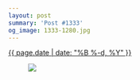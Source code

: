 ```yaml
---
layout: post
summary: 'Post #1333'
og_image: 1333-1280.jpg
---
```


<p>
 <time>
  <a href="/1333">
   {{ page.date | date: "%B %-d, %Y" }}
  </a>
 </time>
 <a href="/1333">
  <figure data-taken="4/24/2021">
   <img sizes="(min-width: 700px) 50vw, calc(100vw - 2rem)" src="{{ site.assets_url }}/1333-640.jpg" srcset="{{ site.assets_url }}/1333-320.jpg 320w, {{ site.assets_url }}/1333-640.jpg 640w, {{ site.assets_url }}/1333-960.jpg 960w, {{ site.assets_url }}/1333-1280.jpg 1280w"/>
  </figure>
 </a>
</p>
